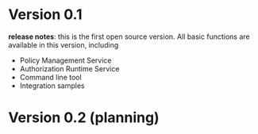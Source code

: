# Version 0.1

**release notes**: this is the first open source version. All basic functions are available in this version, including   

- Policy Management Service
- Authorization Runtime Service
- Command line tool
- Integration samples

# Version 0.2 (planning)

